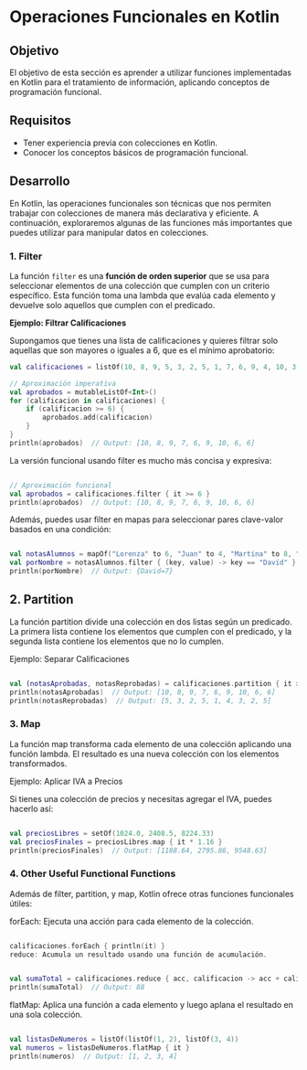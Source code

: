 # Operaciones Funcionales en Kotlin

## Objetivo

El objetivo de esta sección es aprender a utilizar funciones implementadas en Kotlin para el tratamiento de información, aplicando conceptos de programación funcional.

## Requisitos

- Tener experiencia previa con colecciones en Kotlin.
- Conocer los conceptos básicos de programación funcional.

## Desarrollo

En Kotlin, las operaciones funcionales son técnicas que nos permiten trabajar con colecciones de manera más declarativa y eficiente. A continuación, exploraremos algunas de las funciones más importantes que puedes utilizar para manipular datos en colecciones.

### 1. **Filter**

La función `filter` es una **función de orden superior** que se usa para seleccionar elementos de una colección que cumplen con un criterio específico. Esta función toma una lambda que evalúa cada elemento y devuelve solo aquellos que cumplen con el predicado.

**Ejemplo: Filtrar Calificaciones**

Supongamos que tienes una lista de calificaciones y quieres filtrar solo aquellas que son mayores o iguales a 6, que es el mínimo aprobatorio:

```kotlin
val calificaciones = listOf(10, 8, 9, 5, 3, 2, 5, 1, 7, 6, 9, 4, 10, 3, 6, 2, 6, 5)

// Aproximación imperativa
val aprobados = mutableListOf<Int>()
for (calificacion in calificaciones) {
    if (calificacion >= 6) {
        aprobados.add(calificacion)
    }
}
println(aprobados)  // Output: [10, 8, 9, 7, 6, 9, 10, 6, 6]
```
La versión funcional usando filter es mucho más concisa y expresiva:

```kotlin

// Aproximación funcional
val aprobados = calificaciones.filter { it >= 6 }
println(aprobados)  // Output: [10, 8, 9, 7, 6, 9, 10, 6, 6]
```
Además, puedes usar filter en mapas para seleccionar pares clave-valor basados en una condición:

```kotlin

val notasAlumnos = mapOf("Lorenza" to 6, "Juan" to 4, "Martina" to 8, "David" to 7)
val porNombre = notasAlumnos.filter { (key, value) -> key == "David" }
println(porNombre)  // Output: {David=7}
```
## 2. Partition
La función partition divide una colección en dos listas según un predicado. La primera lista contiene los elementos que cumplen con el predicado, y la segunda lista contiene los elementos que no lo cumplen.

Ejemplo: Separar Calificaciones

```kotlin

val (notasAprobadas, notasReprobadas) = calificaciones.partition { it >= 6 }
println(notasAprobadas)  // Output: [10, 8, 9, 7, 6, 9, 10, 6, 6]
println(notasReprobadas)  // Output: [5, 3, 2, 5, 1, 4, 3, 2, 5]
```
### 3. Map
La función map transforma cada elemento de una colección aplicando una función lambda. El resultado es una nueva colección con los elementos transformados.

Ejemplo: Aplicar IVA a Precios

Si tienes una colección de precios y necesitas agregar el IVA, puedes hacerlo así:

```kotlin

val preciosLibres = setOf(1024.0, 2408.5, 8224.33)
val preciosFinales = preciosLibres.map { it * 1.16 }
println(preciosFinales)  // Output: [1188.64, 2795.86, 9548.63]
```

### 4. Other Useful Functional Functions
Además de filter, partition, y map, Kotlin ofrece otras funciones funcionales útiles:

forEach: Ejecuta una acción para cada elemento de la colección.

```kotlin

calificaciones.forEach { println(it) }
reduce: Acumula un resultado usando una función de acumulación.
```

```kotlin

val sumaTotal = calificaciones.reduce { acc, calificacion -> acc + calificacion }
println(sumaTotal)  // Output: 88
```
flatMap: Aplica una función a cada elemento y luego aplana el resultado en una sola colección.

```kotlin

val listasDeNumeros = listOf(listOf(1, 2), listOf(3, 4))
val numeros = listasDeNumeros.flatMap { it }
println(numeros)  // Output: [1, 2, 3, 4]
```
